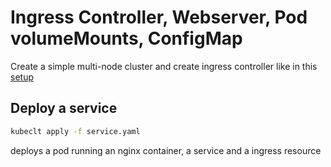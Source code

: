 # Ingress Controller, Webserver, Pod volumeMounts, ConfigMap

Create a simple multi-node cluster and create ingress controller like in this [setup](../simple-multi-node-cluster/doc.md)

## Deploy a service

```bash
kubeclt apply -f service.yaml
```
deploys a pod running an nginx container, a service and a ingress resource